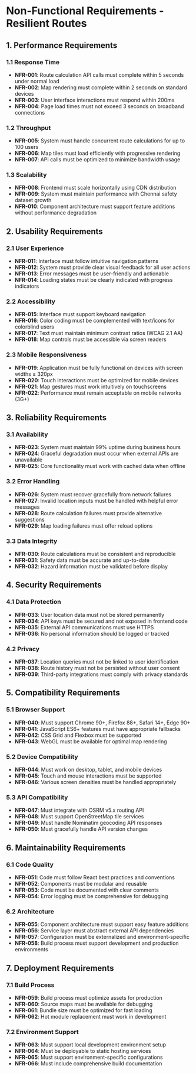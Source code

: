 # Non-Functional Requirements - Resilient Routes

## 1. Performance Requirements

### 1.1 Response Time
- **NFR-001**: Route calculation API calls must complete within 5 seconds under normal load
- **NFR-002**: Map rendering must complete within 2 seconds on standard devices
- **NFR-003**: User interface interactions must respond within 200ms
- **NFR-004**: Page load times must not exceed 3 seconds on broadband connections

### 1.2 Throughput
- **NFR-005**: System must handle concurrent route calculations for up to 100 users
- **NFR-006**: Map tiles must load efficiently with progressive rendering
- **NFR-007**: API calls must be optimized to minimize bandwidth usage

### 1.3 Scalability
- **NFR-008**: Frontend must scale horizontally using CDN distribution
- **NFR-009**: System must maintain performance with Chennai safety dataset growth
- **NFR-010**: Component architecture must support feature additions without performance degradation

## 2. Usability Requirements

### 2.1 User Experience
- **NFR-011**: Interface must follow intuitive navigation patterns
- **NFR-012**: System must provide clear visual feedback for all user actions
- **NFR-013**: Error messages must be user-friendly and actionable
- **NFR-014**: Loading states must be clearly indicated with progress indicators

### 2.2 Accessibility
- **NFR-015**: Interface must support keyboard navigation
- **NFR-016**: Color coding must be complemented with text/icons for colorblind users
- **NFR-017**: Text must maintain minimum contrast ratios (WCAG 2.1 AA)
- **NFR-018**: Map controls must be accessible via screen readers

### 2.3 Mobile Responsiveness
- **NFR-019**: Application must be fully functional on devices with screen widths ≥ 320px
- **NFR-020**: Touch interactions must be optimized for mobile devices
- **NFR-021**: Map gestures must work intuitively on touchscreens
- **NFR-022**: Performance must remain acceptable on mobile networks (3G+)

## 3. Reliability Requirements

### 3.1 Availability
- **NFR-023**: System must maintain 99% uptime during business hours
- **NFR-024**: Graceful degradation must occur when external APIs are unavailable
- **NFR-025**: Core functionality must work with cached data when offline

### 3.2 Error Handling
- **NFR-026**: System must recover gracefully from network failures
- **NFR-027**: Invalid location inputs must be handled with helpful error messages
- **NFR-028**: Route calculation failures must provide alternative suggestions
- **NFR-029**: Map loading failures must offer reload options

### 3.3 Data Integrity
- **NFR-030**: Route calculations must be consistent and reproducible
- **NFR-031**: Safety data must be accurate and up-to-date
- **NFR-032**: Hazard information must be validated before display

## 4. Security Requirements

### 4.1 Data Protection
- **NFR-033**: User location data must not be stored permanently
- **NFR-034**: API keys must be secured and not exposed in frontend code
- **NFR-035**: External API communications must use HTTPS
- **NFR-036**: No personal information should be logged or tracked

### 4.2 Privacy
- **NFR-037**: Location queries must not be linked to user identification
- **NFR-038**: Route history must not be persisted without user consent
- **NFR-039**: Third-party integrations must comply with privacy standards

## 5. Compatibility Requirements

### 5.1 Browser Support
- **NFR-040**: Must support Chrome 90+, Firefox 88+, Safari 14+, Edge 90+
- **NFR-041**: JavaScript ES6+ features must have appropriate fallbacks
- **NFR-042**: CSS Grid and Flexbox must be supported
- **NFR-043**: WebGL must be available for optimal map rendering

### 5.2 Device Compatibility
- **NFR-044**: Must work on desktop, tablet, and mobile devices
- **NFR-045**: Touch and mouse interactions must be supported
- **NFR-046**: Various screen densities must be handled appropriately

### 5.3 API Compatibility
- **NFR-047**: Must integrate with OSRM v5.x routing API
- **NFR-048**: Must support OpenStreetMap tile services
- **NFR-049**: Must handle Nominatim geocoding API responses
- **NFR-050**: Must gracefully handle API version changes

## 6. Maintainability Requirements

### 6.1 Code Quality
- **NFR-051**: Code must follow React best practices and conventions
- **NFR-052**: Components must be modular and reusable
- **NFR-053**: Code must be documented with clear comments
- **NFR-054**: Error logging must be comprehensive for debugging

### 6.2 Architecture
- **NFR-055**: Component architecture must support easy feature additions
- **NFR-056**: Service layer must abstract external API dependencies
- **NFR-057**: Configuration must be externalized and environment-specific
- **NFR-058**: Build process must support development and production environments

## 7. Deployment Requirements

### 7.1 Build Process
- **NFR-059**: Build process must optimize assets for production
- **NFR-060**: Source maps must be available for debugging
- **NFR-061**: Bundle size must be optimized for fast loading
- **NFR-062**: Hot module replacement must work in development

### 7.2 Environment Support
- **NFR-063**: Must support local development environment setup
- **NFR-064**: Must be deployable to static hosting services
- **NFR-065**: Must support environment-specific configurations
- **NFR-066**: Must include comprehensive build documentation